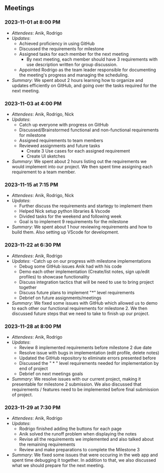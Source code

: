 ## Meetings

### 2023-11-01 at 8:00 PM
- *Attendees*: Anik, Rodrigo
- *Updates*:
  - Achieved proficiency in using GitHub
  - Discussed the requirements for milestone
  - Assigned tasks for each member for the next meeting
    - By next meeting, each member should have 3 requirements with use description written for group discussion.
  - Appointed Rodrigo as the team leader responsible for documenting the meeting's progress and managing the scheduling.
- *Summary*: We spent about 2 hours learning how to organize and updates efficiently on GitHub, and going over the tasks required for the next meeting.

### 2023-11-03 at 4:00 PM
- *Attendees*: Anik, Rodrigo, Nick
- *Updates*:
  - Catch up everyone with progress on GitHub
  - Discussed/Brainstormed functional and non-functional requirements for milestone
  - Assigned requirements to team members
  - Reviewed assignments and future tasks
    - Create 3 Use cases for each assigned requirement
    - Create UI sketches
- *Summary*: We spent about 2 hours listing out the requirements we would implement into our project. We then spent time assigning each requirement to a team member.

### 2023-11-15 at 7:15 PM 
- *Attendees*: Anik, Rodrigo, Nick
- *Updates*:
  - Further discuss the requirements and startegy to implement them 
  - Helped Nick setup python libraries & Vscode
  - Divided tasks for the weekend and following week 
  - Goal is to implement 9 requirements for the milestone
- *Summary*: We spent about 1 hour reviewing requirements and how to build them. Also setting up VScode for development. 

### 2023-11-22 at 6:30 PM
- *Attendees*: Anik, Rodrigo
- *Updates*:
  -Catch up on our progress with milestone implementations
  - Debug some GitHub issues Anik had with his code
  - Demo each other implementation (Create/list notes, sign up/edit profiles) to showcase functionality
  - Discuss integration tactics that will be need to use to bring project together
  - Discuss future plans to implement "*" level requirements
  - Debrief on future assignments/meetings
- *Summary*: We fixed some issues with GitHub which allowed us to demo to each other our functional requirements for milestone 2. We then discussed future steps that we need to take to finish up our project.

### 2023-11-28 at 8:00 PM
- *Attendees*: Anik, Rodrigo
- *Updates*:
  - Review 8 implemented requirements before milestone 2 due date
  - Resolve issue with bugs in implementation (edit profile, delete notes)
  - Updated the GitHub repository to eliminate errors presented before
  - Discussed the " * " level requirements needed for implementation by end of project
  - Debrief on next meetings goals 
- *Summary*: We resolve issues with our current project, making it presentable for milestone 2 submission. We also discussed that requirements / features 
  need to be implemented before final submission of project.

### 2023-11-29 at 7:30 PM
- *Attendees*: Anik, Rodrigo
- *Updates*:
  - Rodrigo finished adding the buttons for each page
  - Anik solved the runoff problem when displaying the notes
  - Revise all the requirements we implemented and also talked about the remaining requirements
  - Review and make preparations to complete the Milestone 3
- *Summary*: We fixed some issues that were occuring in the web app and spent time debugging it together. In addition to that, we also discussed what we should prepare for the next meeting.
